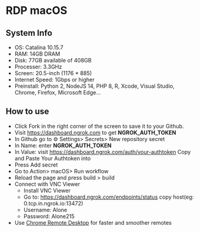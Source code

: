 # RDP macOS 


## System Info
- OS: Catalina 10.15.7
- RAM: 14GB DRAM
- Disk: 77GB available of 408GB
- Processer: 3.3GHz
- Screen: 20.5-inch (1176 * 885)
- Internet Speed: 1Gbps or higher
- Preinstall: Python 2, NodeJS 14, PHP 8, R, Xcode, Visual Studio, Chrome, Firefox, Microsoft Edge...

## How to use
* Click Fork in the right corner of the screen to save it to your Github.
* Visit https://dashboard.ngrok.com to get **NGROK_AUTH_TOKEN**
* In Github go to ⚙ Settings> Secrets> New repository secret
* In Name: enter **NGROK_AUTH_TOKEN**
* In Value: visit https://dashboard.ngrok.com/auth/your-authtoken Copy and Paste Your Authtoken into
* Press Add secret
* Go to Action> macOS> Run workflow
* Reload the page and press build > build
* Connect with VNC Viewer
    + Install VNC Viewer
    + Go to: https://dashboard.ngrok.com/endpoints/status copy host(eg: 0.tcp.in.ngrok.io:13472)
    + Username: Alone
    + Password: Alone215
* Use [Chrome Remote Desktop](https://remotedesktop.google.com/support) for faster and smoother remotes

